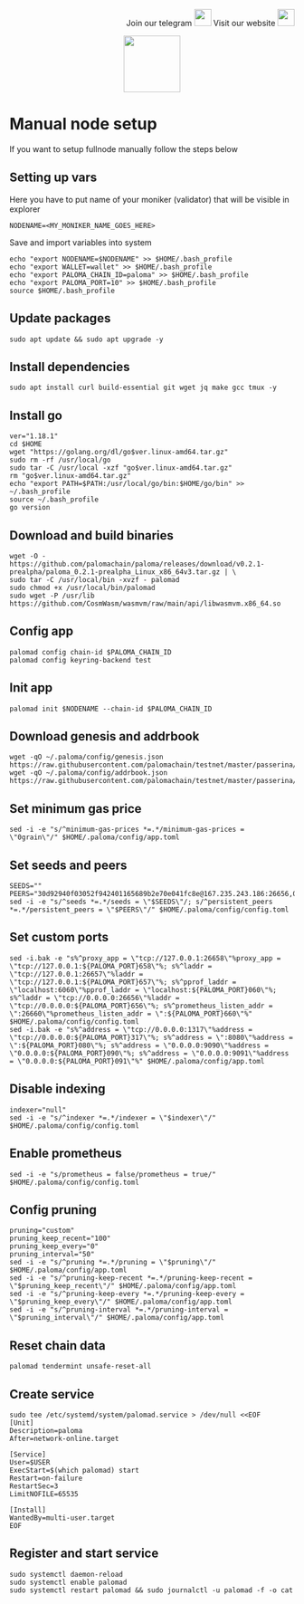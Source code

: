 <p style="font-size:14px" align="right">
Join our telegram <a href="https://t.me/kjnotes" target="_blank"><img src="https://user-images.githubusercontent.com/50621007/168689534-796f181e-3e4c-43a5-8183-9888fc92cfa7.png" width="30"/></a>
Visit our website <a href="https://kjnodes.com/" target="_blank"><img src="https://user-images.githubusercontent.com/50621007/168689709-7e537ca6-b6b8-4adc-9bd0-186ea4ea4aed.png" width="30"/></a>
</p>

<p align="center">
  <img height="100" height="auto" src="https://user-images.githubusercontent.com/50621007/172488614-7d93b016-5fe4-4a51-99e2-67da5875ab7a.png">
</p>

# Manual node  setup
If you want to setup fullnode manually follow the steps below

## Setting up vars
Here you have to put name of your moniker (validator) that will be visible in explorer
```
NODENAME=<MY_MONIKER_NAME_GOES_HERE>
```

Save and import variables into system
```
echo "export NODENAME=$NODENAME" >> $HOME/.bash_profile
echo "export WALLET=wallet" >> $HOME/.bash_profile
echo "export PALOMA_CHAIN_ID=paloma" >> $HOME/.bash_profile
echo "export PALOMA_PORT=10" >> $HOME/.bash_profile
source $HOME/.bash_profile
```

## Update packages
```
sudo apt update && sudo apt upgrade -y
```

## Install dependencies
```
sudo apt install curl build-essential git wget jq make gcc tmux -y
```

## Install go
```
ver="1.18.1"
cd $HOME
wget "https://golang.org/dl/go$ver.linux-amd64.tar.gz"
sudo rm -rf /usr/local/go
sudo tar -C /usr/local -xzf "go$ver.linux-amd64.tar.gz"
rm "go$ver.linux-amd64.tar.gz"
echo "export PATH=$PATH:/usr/local/go/bin:$HOME/go/bin" >> ~/.bash_profile
source ~/.bash_profile
go version
```

## Download and build binaries
```
wget -O - https://github.com/palomachain/paloma/releases/download/v0.2.1-prealpha/paloma_0.2.1-prealpha_Linux_x86_64v3.tar.gz | \
sudo tar -C /usr/local/bin -xvzf - palomad
sudo chmod +x /usr/local/bin/palomad
sudo wget -P /usr/lib https://github.com/CosmWasm/wasmvm/raw/main/api/libwasmvm.x86_64.so
```

## Config app
```
palomad config chain-id $PALOMA_CHAIN_ID
palomad config keyring-backend test
```

## Init app
```
palomad init $NODENAME --chain-id $PALOMA_CHAIN_ID
```

## Download genesis and addrbook
```
wget -qO ~/.paloma/config/genesis.json https://raw.githubusercontent.com/palomachain/testnet/master/passerina/genesis.json
wget -qO ~/.paloma/config/addrbook.json https://raw.githubusercontent.com/palomachain/testnet/master/passerina/addrbook.json
```

## Set minimum gas price
```
sed -i -e "s/^minimum-gas-prices *=.*/minimum-gas-prices = \"0grain\"/" $HOME/.paloma/config/app.toml
```

## Set seeds and peers
```
SEEDS=""
PEERS="30d92940f03052f942401165689b2e70e041fc8e@167.235.243.186:26656,02c92c5ebd44822d26dc88f6e1a333cf692cf802@95.31.16.222:26656,8e365511d7cd078ae8f0acf771dc3642f6eaa077@20.127.7.19:36416,0f4411c257bfe7bf191c2c3fd32b385a363487cf@167.71.247.34:26656,fae84ec72a6f686d76096053e0532a65b69e5228@143.198.169.111:26656,a70cab8943a70171272d62e6e3e2eaf704b9693c@149.102.148.127:26656,f5fd79e1086ebd5503e0ab19314746a7b1b8e220@144.91.77.189:36776,7980e25d5a9f8370969676808e4be7244b5d6a67@134.209.95.202:26656,cbef1c2d365c1b087e22e5d1c3ebdd10250e34d2@159.65.14.48:26656,dcc02e5e4e9aa8bec92a27bb148a20232d913420@5.161.111.18:26656,fd12957ba333022359b5a7c2285aa158ae6af04c@195.201.235.194:26656,92cbddc9bd34904b2044d640c5da1c6da4b81877@194.163.169.166:26656,14ca25ab5cfdc7a28b6600e4ac64303035e4e65a@54.193.147.0:26656,5af8117a3b45f9611a910954735367f867530825@46.228.199.8:26656,8ec7f59d20d2155d3b0f7b09b4762248ce84f04e@74.220.22.51:26656,8bbe63d166c3c09241ba93464449e4b8009d17eb@20.240.51.154:26656,949f02a722f1d1bbb254091c77a4837df392717a@165.232.130.3:26656,c9b64b1f2e305c8f406801af891592ff1141a77d@161.97.73.185:26656,e756146a910dadb75deaed8a6dc2491fe6fe3677@143.198.179.94:26656,03d507609c6cb48998d8bd7e9c612324bcc6ff87@188.166.168.176:36416,89b9f4fed146b01044dc9f72ead13c6537367cbd@20.102.99.251:26656,a6fb5aaabe1170c5b3d3a654502e77701fdde2e4@207.244.237.70:26656,120be42c0d9061ae7ade4445159034b496240f76@20.114.129.135:26656,78b6d4fbc0ac6c4b9c0e10659ae669766d785855@65.21.151.93:26656"
sed -i -e "s/^seeds *=.*/seeds = \"$SEEDS\"/; s/^persistent_peers *=.*/persistent_peers = \"$PEERS\"/" $HOME/.paloma/config/config.toml
```

## Set custom ports
```
sed -i.bak -e "s%^proxy_app = \"tcp://127.0.0.1:26658\"%proxy_app = \"tcp://127.0.0.1:${PALOMA_PORT}658\"%; s%^laddr = \"tcp://127.0.0.1:26657\"%laddr = \"tcp://127.0.0.1:${PALOMA_PORT}657\"%; s%^pprof_laddr = \"localhost:6060\"%pprof_laddr = \"localhost:${PALOMA_PORT}060\"%; s%^laddr = \"tcp://0.0.0.0:26656\"%laddr = \"tcp://0.0.0.0:${PALOMA_PORT}656\"%; s%^prometheus_listen_addr = \":26660\"%prometheus_listen_addr = \":${PALOMA_PORT}660\"%" $HOME/.paloma/config/config.toml
sed -i.bak -e "s%^address = \"tcp://0.0.0.0:1317\"%address = \"tcp://0.0.0.0:${PALOMA_PORT}317\"%; s%^address = \":8080\"%address = \":${PALOMA_PORT}080\"%; s%^address = \"0.0.0.0:9090\"%address = \"0.0.0.0:${PALOMA_PORT}090\"%; s%^address = \"0.0.0.0:9091\"%address = \"0.0.0.0:${PALOMA_PORT}091\"%" $HOME/.paloma/config/app.toml
```

## Disable indexing
```
indexer="null"
sed -i -e "s/^indexer *=.*/indexer = \"$indexer\"/" $HOME/.paloma/config/config.toml
```

## Enable prometheus
```
sed -i -e "s/prometheus = false/prometheus = true/" $HOME/.paloma/config/config.toml
```

## Config pruning
```
pruning="custom"
pruning_keep_recent="100"
pruning_keep_every="0"
pruning_interval="50"
sed -i -e "s/^pruning *=.*/pruning = \"$pruning\"/" $HOME/.paloma/config/app.toml
sed -i -e "s/^pruning-keep-recent *=.*/pruning-keep-recent = \"$pruning_keep_recent\"/" $HOME/.paloma/config/app.toml
sed -i -e "s/^pruning-keep-every *=.*/pruning-keep-every = \"$pruning_keep_every\"/" $HOME/.paloma/config/app.toml
sed -i -e "s/^pruning-interval *=.*/pruning-interval = \"$pruning_interval\"/" $HOME/.paloma/config/app.toml
```

## Reset chain data
```
palomad tendermint unsafe-reset-all
```

## Create service
```
sudo tee /etc/systemd/system/palomad.service > /dev/null <<EOF
[Unit]
Description=paloma
After=network-online.target

[Service]
User=$USER
ExecStart=$(which palomad) start
Restart=on-failure
RestartSec=3
LimitNOFILE=65535

[Install]
WantedBy=multi-user.target
EOF
```

## Register and start service
```
sudo systemctl daemon-reload
sudo systemctl enable palomad
sudo systemctl restart palomad && sudo journalctl -u palomad -f -o cat
```
